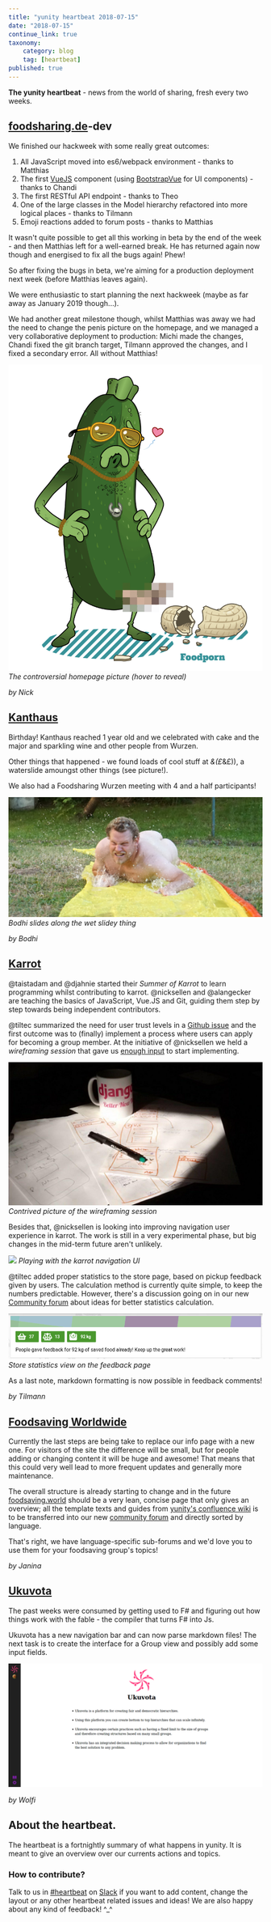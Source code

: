 ```yaml
---
title: "yunity heartbeat 2018-07-15"
date: "2018-07-15"
continue_link: true
taxonomy:
    category: blog
    tag: [heartbeat]
published: true
---
```


**The yunity heartbeat** - news from the world of sharing, fresh every two weeks.

## [foodsharing.de](https://foodsharing.de)-dev

We finished our hackweek with some really great outcomes:
1. All JavaScript moved into es6/webpack environment - thanks to Matthias
1. The first [VueJS](https://vuejs.org/) component (using [BootstrapVue](https://bootstrap-vue.js.org/) for UI components) - thanks to Chandi
1. The first RESTful API endpoint - thanks to Theo
1. One of the large classes in the Model hierarchy refactored into more logical places - thanks to Tilmann
1. Emoji reactions added to forum posts - thanks to Matthias

It wasn't quite possible to get all this working in beta by the end of the week - and then Matthias left for a well-earned break. He has returned again now though and energised to fix all the bugs again! Phew!

So after fixing the bugs in beta, we're aiming for a production deployment next week (before Matthias leaves again).

We were enthusiastic to start planning the next hackweek (maybe as far away as January 2019 though...).

We had another great milestone though, whilst Matthias was away we had the need to change the penis picture on the homepage, and we managed a very collaborative deployment to production: Michi made the changes, Chandi fixed the git branch target, Tilmann approved the changes, and I fixed a secondary error. All without Matthias!

![](pica_foodporn.png)
_The controversial homepage picture (hover to reveal)_

_by Nick_

## [Kanthaus](https://kanthaus.online)

Birthday! Kanthaus reached 1 year old and we celebrated with cake and the major and sparkling wine and other people from Wurzen.

Other things that happened - we found loads of cool stuff at *&(£*&£)), a waterslide amoungst other things (see picture!).

We also had a Foodsharing Wurzen meeting with 4 and a half participants!

![](bodhis-bum.jpg)
_Bodhi slides along the wet slidey thing_

_by Bodhi_

## [Karrot](https://karrot.world)

@taistadam and @djahnie started their *Summer of Karrot* to learn programming whilst contributing to karrot. @nicksellen and @alangecker are teaching the basics of JavaScript, Vue.JS and Git, guiding them step by step towards being independent contributors.

@tiltec summarized the need for user trust levels in a [Github issue](https://github.com/yunity/karrot-frontend/issues/1062) and the first outcome was to (finally) implement a process where users can apply for becoming a group member. At the initiative of @nicksellen we held a _wireframing session_ that gave us [enough input](https://github.com/yunity/karrot-frontend/issues/894#issuecomment-404173085) to start implementing.

![](karrot-wireframes-bright.jpg)
_Contrived picture of the wireframing session_

Besides that, @nicksellen is looking into improving navigation user experience in karrot. The work is still in a very experimental phase, but big changes in the mid-term future aren't unlikely.

![](https://user-images.githubusercontent.com/31616/41812190-7f311414-7716-11e8-8263-3d6e6dedd107.png)
_Playing with the karrot navigation UI_

@tiltec added proper statistics to the store page, based on pickup feedback given by users. The calculation method is currently quite simple, to keep the numbers predictable. However, there's a discussion going on in our new [Community forum](https://community.foodsaving.world/t/statistics-about-the-amount-of-saved-food/85) about ideas for better statistics calculation.

![](karrot-statistics.png)
_Store statistics view on the feedback page_

As a last note, markdown formatting is now possible in feedback comments!

_by Tilmann_

## [Foodsaving Worldwide](https://foodsaving.world)

Currently the last steps are being take to replace our info page with a new one. For visitors of the site the difference will be small, but for people adding or changing content it will be huge and awesome! That means that this could very well lead to more frequent updates and generally more maintenance.

The overall structure is already starting to change and in the future [foodsaving.world](https://foodsaving.world) should be a very lean, concise page that only gives an overview; all the template texts and guides from [yunity's confluence wiki]() is to be transferred into our new [community forum](https://community.foodsaving.world) and directly sorted by language.

That's right, we have language-specific sub-forums and we'd love you to use them for your foodsaving group's topics!

_by Janina_

## [Ukuvota](https://gitlab.com/yunity/ukuvota)

The past weeks were consumed by getting used to F# and figuring out how things work with the fable - the compiler that turns F# into Js.

Ukuvota has a new navigation bar and can now parse markdown files! The next task is to create the interface for a Group view and possibly add some input fields.

![](ukuvota-progress.png)

_by Wolfi_

## About the heartbeat.
The heartbeat is a fortnightly summary of what happens in yunity. It is meant to give an overview over our currents actions and topics.

### How to contribute?
Talk to us in [#heartbeat](https://yunity.slack.com/messages/heartbeat/) on [Slack](https://slackin.yunity.org) if you want to add content, change the layout or any other heartbeat related issues and ideas! We are also happy about any kind of feedback! ^\_^
